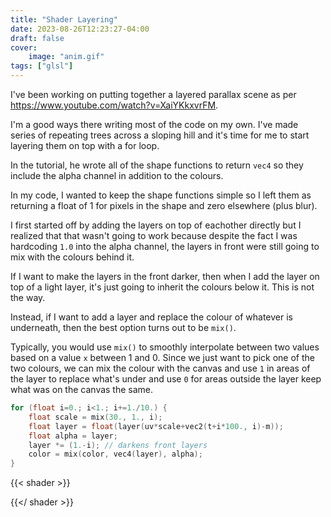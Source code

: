 ```yaml
---
title: "Shader Layering"
date: 2023-08-26T12:23:27-04:00
draft: false
cover:
    image: "anim.gif"
tags: ["glsl"]
---
```


I've been working on putting together a layered parallax scene as per <https://www.youtube.com/watch?v=XaiYKkxvrFM>.

I'm a good ways there writing most of the code on my own. I've made series of repeating trees across a sloping hill and it's time for me to start layering them on top with a for loop.

In the tutorial, he wrote all of the shape functions to return `vec4` so they include the alpha channel in addition to the colours.

In my code, I wanted to keep the shape functions simple so I left them as returning a float of 1 for pixels in the shape and zero elsewhere (plus blur).

I first started off by adding the layers on top of eachother directly but I realized that that wasn't going to work because despite the fact I was hardcoding `1.0` into the alpha channel, the layers in front were still going to mix with the colours behind it.

If I want to make the layers in the front darker, then when I add the layer on top of a light layer, it's just going to inherit the colours below it. This is not the way.

Instead, if I want to add a layer and replace the colour of whatever is underneath, then the best option turns out to be `mix()`.

Typically, you would use `mix()` to smoothly interpolate between two values based on a value `x` between 1 and 0. Since we just want to pick one of the two colours, we can mix the colour with the canvas and use `1` in areas of the layer to replace what's under and use `0` for areas outside the layer keep what was on the canvas the same.

```c
for (float i=0.; i<1.; i+=1./10.) {
    float scale = mix(30., 1., i);
    float layer = float(layer(uv*scale+vec2(t+i*100., i)-m));
    float alpha = layer;
    layer *= (1.-i); // darkens front layers
    color = mix(color, vec4(layer), alpha);
}
```

{{< shader >}}
<script class="fragment-file" type="x-shader/x-fragment">
shaders/scene.frag
</script>
{{</ shader >}}